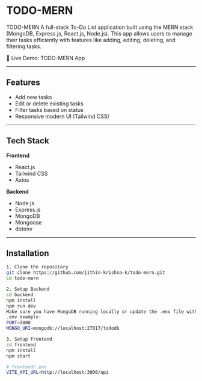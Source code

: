 # TODO-MERN

TODO-MERN
A full-stack To-Do List application built using the MERN stack (MongoDB, Express.js, React.js, Node.js). This app allows users to manage their tasks efficiently with features like adding, editing, deleting, and filtering tasks.

🔗 Live Demo: TODO-MERN App

---

## Features

- Add new tasks
- Edit or delete existing tasks
- Filter tasks based on status
- Responsive modern UI (Tailwind CSS)

---

## Tech Stack

**Frontend**  
- React.js  
- Tailwind CSS  
- Axios

**Backend**  
- Node.js  
- Express.js  
- MongoDB  
- Mongoose  
- dotenv

---

## Installation

```bash
1. Clone the repository
git clone https://github.com/jithin-krishna-k/todo-mern.git
cd todo-mern

```
```bash
2. Setup Backend
cd backend
npm install
npm run dev
Make sure you have MongoDB running locally or update the .env file with your MongoDB URI.
.env example:
PORT=3000
MONGO_URI=mongodb://localhost:27017/tododb
```
```bash
3. Setup Frontend
cd frontend
npm install
npm start

# frontend/.env
VITE_API_URL=http://localhost:3000/api

```
